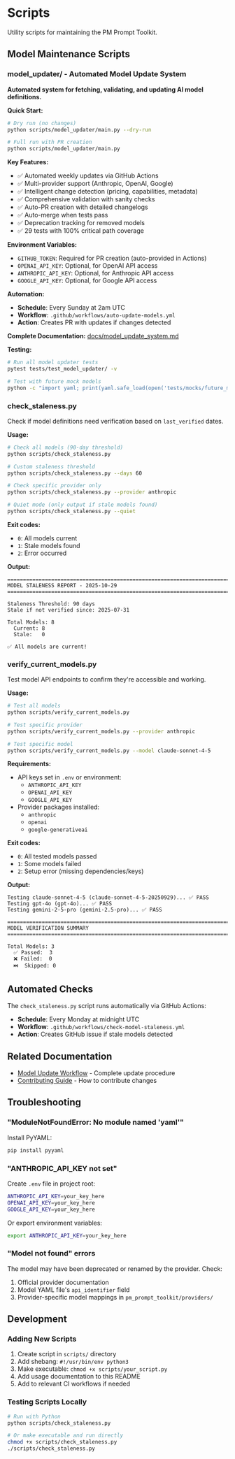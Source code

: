 # Scripts

Utility scripts for maintaining the PM Prompt Toolkit.

## Model Maintenance Scripts

### model_updater/ - Automated Model Update System

**Automated system for fetching, validating, and updating AI model definitions.**

**Quick Start:**
```bash
# Dry run (no changes)
python scripts/model_updater/main.py --dry-run

# Full run with PR creation
python scripts/model_updater/main.py
```

**Key Features:**
- ✅ Automated weekly updates via GitHub Actions
- ✅ Multi-provider support (Anthropic, OpenAI, Google)
- ✅ Intelligent change detection (pricing, capabilities, metadata)
- ✅ Comprehensive validation with sanity checks
- ✅ Auto-PR creation with detailed changelogs
- ✅ Auto-merge when tests pass
- ✅ Deprecation tracking for removed models
- ✅ 29 tests with 100% critical path coverage

**Environment Variables:**
- `GITHUB_TOKEN`: Required for PR creation (auto-provided in Actions)
- `OPENAI_API_KEY`: Optional, for OpenAI API access
- `ANTHROPIC_API_KEY`: Optional, for Anthropic API access
- `GOOGLE_API_KEY`: Optional, for Google API access

**Automation:**
- **Schedule**: Every Sunday at 2am UTC
- **Workflow**: `.github/workflows/auto-update-models.yml`
- **Action**: Creates PR with updates if changes detected

**Complete Documentation:** [docs/model_update_system.md](../docs/model_update_system.md)

**Testing:**
```bash
# Run all model updater tests
pytest tests/test_model_updater/ -v

# Test with future mock models
python -c "import yaml; print(yaml.safe_load(open('tests/mocks/future_models.yaml')))"
```

### check_staleness.py

Check if model definitions need verification based on `last_verified` dates.

**Usage:**
```bash
# Check all models (90-day threshold)
python scripts/check_staleness.py

# Custom staleness threshold
python scripts/check_staleness.py --days 60

# Check specific provider only
python scripts/check_staleness.py --provider anthropic

# Quiet mode (only output if stale models found)
python scripts/check_staleness.py --quiet
```

**Exit codes:**
- `0`: All models current
- `1`: Stale models found
- `2`: Error occurred

**Output:**
```
================================================================================
MODEL STALENESS REPORT - 2025-10-29
================================================================================

Staleness Threshold: 90 days
Stale if not verified since: 2025-07-31

Total Models: 8
  Current: 8
  Stale:   0

✅ All models are current!
```

### verify_current_models.py

Test model API endpoints to confirm they're accessible and working.

**Usage:**
```bash
# Test all models
python scripts/verify_current_models.py

# Test specific provider
python scripts/verify_current_models.py --provider anthropic

# Test specific model
python scripts/verify_current_models.py --model claude-sonnet-4-5
```

**Requirements:**
- API keys set in `.env` or environment:
  - `ANTHROPIC_API_KEY`
  - `OPENAI_API_KEY`
  - `GOOGLE_API_KEY`
- Provider packages installed:
  - `anthropic`
  - `openai`
  - `google-generativeai`

**Exit codes:**
- `0`: All tested models passed
- `1`: Some models failed
- `2`: Setup error (missing dependencies/keys)

**Output:**
```
Testing claude-sonnet-4-5 (claude-sonnet-4-5-20250929)... ✅ PASS
Testing gpt-4o (gpt-4o)... ✅ PASS
Testing gemini-2-5-pro (gemini-2.5-pro)... ✅ PASS

================================================================================
MODEL VERIFICATION SUMMARY
================================================================================

Total Models: 3
  ✅ Passed:  3
  ❌ Failed:  0
  ⏭️  Skipped: 0
```

## Automated Checks

The `check_staleness.py` script runs automatically via GitHub Actions:

- **Schedule**: Every Monday at midnight UTC
- **Workflow**: `.github/workflows/check-model-staleness.yml`
- **Action**: Creates GitHub issue if stale models detected

## Related Documentation

- [Model Update Workflow](../docs/workflows/MODEL_UPDATE_WORKFLOW.md) - Complete update procedure
- [Contributing Guide](../CONTRIBUTING.md) - How to contribute changes

## Troubleshooting

### "ModuleNotFoundError: No module named 'yaml'"

Install PyYAML:
```bash
pip install pyyaml
```

### "ANTHROPIC_API_KEY not set"

Create `.env` file in project root:
```bash
ANTHROPIC_API_KEY=your_key_here
OPENAI_API_KEY=your_key_here
GOOGLE_API_KEY=your_key_here
```

Or export environment variables:
```bash
export ANTHROPIC_API_KEY=your_key_here
```

### "Model not found" errors

The model may have been deprecated or renamed by the provider. Check:
1. Official provider documentation
2. Model YAML file's `api_identifier` field
3. Provider-specific model mappings in `pm_prompt_toolkit/providers/`

## Development

### Adding New Scripts

1. Create script in `scripts/` directory
2. Add shebang: `#!/usr/bin/env python3`
3. Make executable: `chmod +x scripts/your_script.py`
4. Add usage documentation to this README
5. Add to relevant CI workflows if needed

### Testing Scripts Locally

```bash
# Run with Python
python scripts/check_staleness.py

# Or make executable and run directly
chmod +x scripts/check_staleness.py
./scripts/check_staleness.py
```
